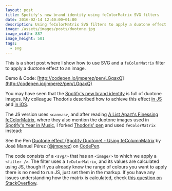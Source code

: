 ```yaml
---
layout: post
title: Spotify's new brand identity using feColorMatrix SVG filters
date: 2016-02-14 12:40:00+01:00
description: Using feColorMatrix SVG filters to apply a duotone effect to an image.
image: /assets/images/posts/duotone.jpg
image_width: 887
image_height: 501
tags:
  - svg
---
```


This is a short post where I show how to use SVG and a `feColorMatrix` filter to apply a duotone effect to an image.

Demo & Code: [http://codepen.io/jmperez/pen/LGqaxQ](http://codepen.io/jmperez/pen/LGqaxQ)

You may have seen that the [Spotify's new brand identity](http://www.fastcodesign.com/3043547/spotifys-new-look-signals-its-identity-shift) is full of duotone images. My colleague Thodoris described how to achieve this effect [in JS](http://blog.72lions.com/blog/2015/7/7/duotone-in-js) and [in iOS](http://blog.72lions.com/blog/2015/7/18/duotone-in-ios).

The JS version uses `<canvas>`, and after reading [A List Apart's Finessing feColorMatrix](http://alistapart.com/article/finessing-fecolormatrix), where they also mention the duotone images used in [Spotify's Year in Music](https://yearinmusic.spotify.com), I forked [Thodoris' pen](http://codepen.io/72lions/pen/jPzLJX) and used `feColorMatrix` instead:

<p data-height="367" data-theme-id="0" data-slug-hash="LGqaxQ" data-default-tab="result" data-user="jmperez" class='codepen'>See the Pen <a href='http://codepen.io/jmperez/pen/LGqaxQ/'>Duotone effect (Spotify Duotone) - Using feColumnMatrix</a> by José Manuel Pérez (<a href='http://codepen.io/jmperez'>@jmperez</a>) on <a href='http://codepen.io'>CodePen</a>.</p>
<script async src="//assets.codepen.io/assets/embed/ei.js"></script>

The code consists of a `<svg/>` that has an `<image/>` to which we apply a `<filter />`. The filter uses a `feColorMatrix`, and its values are calculated using JS, though if you already know the range of colours you want to apply there is no need to run JS, just set them in the markup. If you have any issues understanding how the matrix is calculated, check [this question on StackOverflow](http://stackoverflow.com/questions/21977929/match-colors-in-fecolormatrix-filter).
